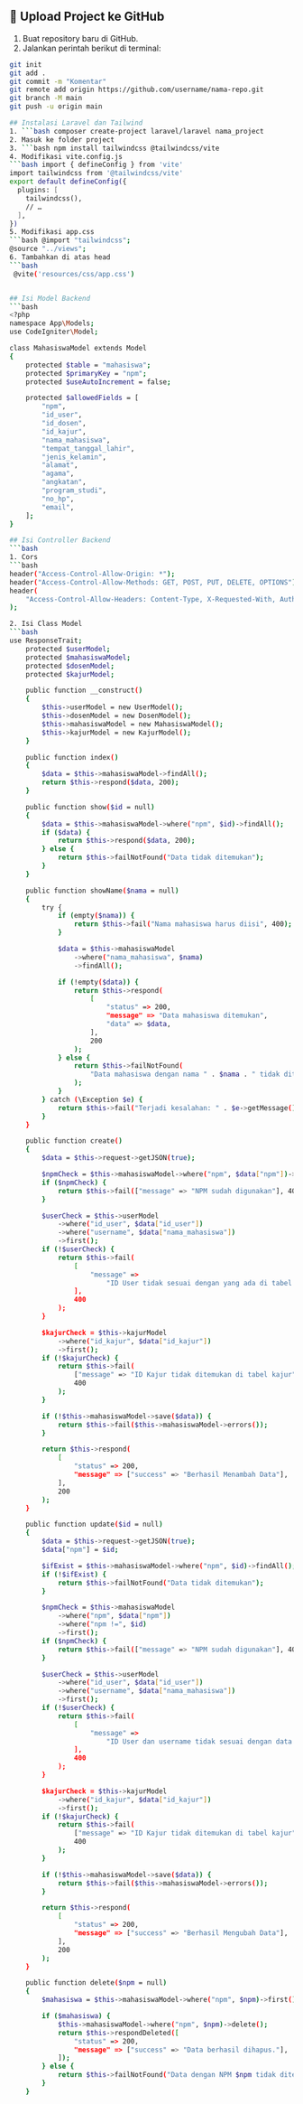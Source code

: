 ## 🚀 Upload Project ke GitHub

1. Buat repository baru di GitHub.
2. Jalankan perintah berikut di terminal:

```bash
git init
git add .
git commit -m "Komentar"
git remote add origin https://github.com/username/nama-repo.git
git branch -M main
git push -u origin main

## Instalasi Laravel dan Tailwind
1. ```bash composer create-project laravel/laravel nama_project
2. Masuk ke folder project
3. ```bash npm install tailwindcss @tailwindcss/vite
4. Modifikasi vite.config.js
```bash import { defineConfig } from 'vite'
import tailwindcss from '@tailwindcss/vite'
export default defineConfig({
  plugins: [
    tailwindcss(),
    // …
  ],
})
5. Modifikasi app.css
```bash @import "tailwindcss";
@source "../views";
6. Tambahkan di atas head
```bash
 @vite('resources/css/app.css')


## Isi Model Backend
```bash
<?php
namespace App\Models;
use CodeIgniter\Model;

class MahasiswaModel extends Model
{
    protected $table = "mahasiswa";
    protected $primaryKey = "npm";
    protected $useAutoIncrement = false;

    protected $allowedFields = [
        "npm",
        "id_user",
        "id_dosen",
        "id_kajur",
        "nama_mahasiswa",
        "tempat_tanggal_lahir",
        "jenis_kelamin",
        "alamat",
        "agama",
        "angkatan",
        "program_studi",
        "no_hp",
        "email",
    ];
}

## Isi Controller Backend
```bash
1. Cors
```bash
header("Access-Control-Allow-Origin: *");
header("Access-Control-Allow-Methods: GET, POST, PUT, DELETE, OPTIONS");
header(
    "Access-Control-Allow-Headers: Content-Type, X-Requested-With, Authorization"
);

2. Isi Class Model
```bash
use ResponseTrait;
    protected $userModel;
    protected $mahasiswaModel;
    protected $dosenModel;
    protected $kajurModel;

    public function __construct()
    {
        $this->userModel = new UserModel();
        $this->dosenModel = new DosenModel();
        $this->mahasiswaModel = new MahasiswaModel();
        $this->kajurModel = new KajurModel();
    }

    public function index()
    {
        $data = $this->mahasiswaModel->findAll();
        return $this->respond($data, 200);
    }

    public function show($id = null)
    {
        $data = $this->mahasiswaModel->where("npm", $id)->findAll();
        if ($data) {
            return $this->respond($data, 200);
        } else {
            return $this->failNotFound("Data tidak ditemukan");
        }
    }

    public function showName($nama = null)
    {
        try {
            if (empty($nama)) {
                return $this->fail("Nama mahasiswa harus diisi", 400);
            }

            $data = $this->mahasiswaModel
                ->where("nama_mahasiswa", $nama)
                ->findAll();

            if (!empty($data)) {
                return $this->respond(
                    [
                        "status" => 200,
                        "message" => "Data mahasiswa ditemukan",
                        "data" => $data,
                    ],
                    200
                );
            } else {
                return $this->failNotFound(
                    "Data mahasiswa dengan nama " . $nama . " tidak ditemukan"
                );
            }
        } catch (\Exception $e) {
            return $this->fail("Terjadi kesalahan: " . $e->getMessage(), 500);
        }
    }

    public function create()
    {
        $data = $this->request->getJSON(true);

        $npmCheck = $this->mahasiswaModel->where("npm", $data["npm"])->first();
        if ($npmCheck) {
            return $this->fail(["message" => "NPM sudah digunakan"], 400);
        }

        $userCheck = $this->userModel
            ->where("id_user", $data["id_user"])
            ->where("username", $data["nama_mahasiswa"])
            ->first();
        if (!$userCheck) {
            return $this->fail(
                [
                    "message" =>
                        "ID User tidak sesuai dengan yang ada di tabel user / Nama mahasiswa tidak ada di table user",
                ],
                400
            );
        }

        $kajurCheck = $this->kajurModel
            ->where("id_kajur", $data["id_kajur"])
            ->first();
        if (!$kajurCheck) {
            return $this->fail(
                ["message" => "ID Kajur tidak ditemukan di tabel kajur"],
                400
            );
        }

        if (!$this->mahasiswaModel->save($data)) {
            return $this->fail($this->mahasiswaModel->errors());
        }

        return $this->respond(
            [
                "status" => 200,
                "message" => ["success" => "Berhasil Menambah Data"],
            ],
            200
        );
    }

    public function update($id = null)
    {
        $data = $this->request->getJSON(true);
        $data["npm"] = $id;

        $ifExist = $this->mahasiswaModel->where("npm", $id)->findAll();
        if (!$ifExist) {
            return $this->failNotFound("Data tidak ditemukan");
        }

        $npmCheck = $this->mahasiswaModel
            ->where("npm", $data["npm"])
            ->where("npm !=", $id)
            ->first();
        if ($npmCheck) {
            return $this->fail(["message" => "NPM sudah digunakan"], 400);
        }

        $userCheck = $this->userModel
            ->where("id_user", $data["id_user"])
            ->where("username", $data["nama_mahasiswa"])
            ->first();
        if (!$userCheck) {
            return $this->fail(
                [
                    "message" =>
                        "ID User dan username tidak sesuai dengan data di tabel user",
                ],
                400
            );
        }

        $kajurCheck = $this->kajurModel
            ->where("id_kajur", $data["id_kajur"])
            ->first();
        if (!$kajurCheck) {
            return $this->fail(
                ["message" => "ID Kajur tidak ditemukan di tabel kajur"],
                400
            );
        }

        if (!$this->mahasiswaModel->save($data)) {
            return $this->fail($this->mahasiswaModel->errors());
        }

        return $this->respond(
            [
                "status" => 200,
                "message" => ["success" => "Berhasil Mengubah Data"],
            ],
            200
        );
    }

    public function delete($npm = null)
    {
        $mahasiswa = $this->mahasiswaModel->where("npm", $npm)->first();

        if ($mahasiswa) {
            $this->mahasiswaModel->where("npm", $npm)->delete();
            return $this->respondDeleted([
                "status" => 200,
                "message" => ["success" => "Data berhasil dihapus."],
            ]);
        } else {
            return $this->failNotFound("Data dengan NPM $npm tidak ditemukan.");
        }
    }
